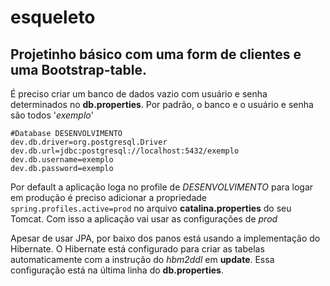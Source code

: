 # esqueleto

## Projetinho básico com uma form de clientes e uma Bootstrap-table.

É preciso criar um banco de dados vazio com usuário e senha determinados no **db.properties**. 
Por padrão, o banco e o usuário e senha são todos '*exemplo*'

```
#Database DESENVOLVIMENTO
dev.db.driver=org.postgresql.Driver
dev.db.url=jdbc:postgresql://localhost:5432/exemplo
dev.db.username=exemplo
dev.db.password=exemplo
```

Por default a aplicação loga no profile de *DESENVOLVIMENTO* para logar em produção é preciso adicionar a propriedade ```spring.profiles.active=prod``` no arquivo **catalina.properties** do seu Tomcat.
Com isso a aplicação vai usar as configurações de *prod*

Apesar de usar JPA, por baixo dos panos está usando a implementação do Hibernate.
O Hibernate está configurado para criar as tabelas automaticamente com a instrução do *hbm2ddl* em **update**. Essa configuração está na última linha do **db.properties**.
